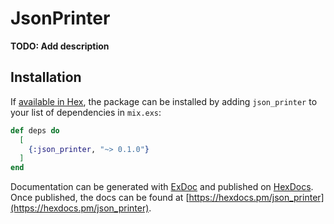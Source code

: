 # JsonPrinter

**TODO: Add description**

## Installation

If [available in Hex](https://hex.pm/docs/publish), the package can be installed
by adding `json_printer` to your list of dependencies in `mix.exs`:

```elixir
def deps do
  [
    {:json_printer, "~> 0.1.0"}
  ]
end
```

Documentation can be generated with [ExDoc](https://github.com/elixir-lang/ex_doc)
and published on [HexDocs](https://hexdocs.pm). Once published, the docs can
be found at [https://hexdocs.pm/json_printer](https://hexdocs.pm/json_printer).

